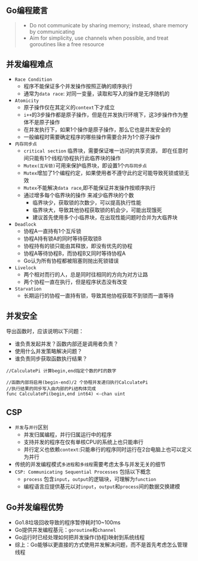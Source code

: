 ## Go编程箴言
> - Do not communicate by sharing memory; instead, share memory by communicating
> - Aim for simplicity, use channels when possible, and treat goroutines like a free resource

## 并发编程难点
- `Race Condition`
    - 程序不能保证多个并发操作按照正确的顺序执行
    - 通常为`data race`: 对同一变量，读取和写入的操作是无序随机的
- `Atomicity`
    - 原子操作仅在其定义的`context`下才成立
    - `i++`的3步操作都是原子操作，但是在并发执行环境下，这3步操作作为整体不是原子操作
    - 在并发执行下，如果1个操作是原子操作，那么它也是并发安全的
    - 一般编程时需要确定程序的哪些操作需要合并为1个原子操作
- `内存同步点`
    -  `critical section` 临界块，需要保证唯一访问的共享资源，
        即在任意时间只能有1个线程/协程执行此临界块的操作
    -  `Mutex(互斥锁)`可用来保护临界块，即设置1个`内存同步点`
    -  `Mutex`增加了1个编程约定，如果使用者不遵守此约定可能导致死锁或锁无效
    -  `Mutex`不能解决`data race`,即不能保证并发操作按顺序执行
    -  通过增多每个临界块的操作 来减少临界块的个数
        - 临界块少，获取锁的次数少，可以提高执行性能
        - 临界块大，导致其他协程获取锁的机会少，可能出现饿死
        - 建议首先使用多个小临界块，在出现性能问题时合并为大临界块
- `Deadlock` 
    - 协程A一直持有1个互斥锁
    - 协程A持有锁A的同时等待获取锁B
    - 协程持有的锁只能由其释放，即没有优先的协程
    - 协程A等待协程B，而协程B又同时等待协程A
    - Go认为所有协程都被阻塞则抛出死锁错误 
- `Livelock`
    - 两个相对而行的人，总是同时往相同的方向为对方让路
    - 两个协程一直在执行，但是程序状态没有改变
- `Starvation`
    - 长期运行的协程一直持有锁，导致其他协程获取不到锁而一直等待

## 并发安全
导出函数时，应该说明以下问题：
- 谁负责发起并发？函数内部还是调用者负责？
- 使用什么并发策略解决问题？
- 谁负责同步获取函数执行结果？
```
//CalculatePi 计算begin,end指定个数的PI的数字

//函数内部将启用(begin-end)/2 个协程并发递归执行CalculatePi
//执行结果的同步写入由内部的Pi结构体完成
func CalculatePi(begin,end int64) <-chan uint
```

## CSP
- `并发`与`并行`区别
    - 并发归属编程，并行归属运行中的程序
    - 支持并发的程序在仅有单核CPU的系统上也只能串行
    - 并行定义也依赖`context`:只能串行的程序同时运行在2台电脑上也可以定义为并行
- 传统的并发编程模式`多进程`和`多线程`需要考虑太多与并发无关的细节
- `CSP: Communicating Sequential Processes` 包括以下概念
    - `process` 包含`input`，`output`的逻辑块，可理解为`function`
    - 编程语言应提供基元以对`input`，`output`和`process`间的数据交换建模

## Go并发编程优势
- Go1.8垃圾回收导致的程序暂停耗时10~100ms
- Go提供并发编程基元：`goroutine`和`channel`
- Go运行时已经处理如何把并发操作(协程)映射到系统线程
- 综上：Go能够以更直接的方式使用并发解决问题，而不是首先考虑怎么管理线程
